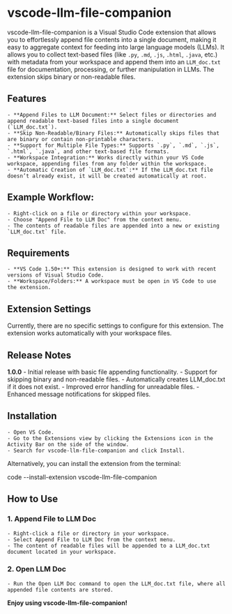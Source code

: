 # vscode-llm-file-companion

vscode-llm-file-companion is a Visual Studio Code extension that allows you to effortlessly append file contents into a single document, making it easy to aggregate context for feeding into large language models (LLMs). It allows you to collect text-based files (like `.py`, `.md`, `.js`, `.html`, `.java`, etc.) with metadata from your workspace and append them into an `LLM_doc.txt` file for documentation, processing, or further manipulation in LLMs. The extension skips binary or non-readable files.

## Features
    - **Append Files to LLM Document:** Select files or directories and append readable text-based files into a single document (`LLM_doc.txt`).
    - **Skip Non-Readable/Binary Files:** Automatically skips files that are binary or contain non-printable characters.
    - **Support for Multiple File Types:** Supports `.py`, `.md`, `.js`, `.html`, `.java`, and other text-based file formats.
    - **Workspace Integration:** Works directly within your VS Code workspace, appending files from any folder within the workspace.
    - **Automatic Creation of `LLM_doc.txt`:** If the LLM_doc.txt file doesn’t already exist, it will be created automatically at root.

## Example Workflow:
    - Right-click on a file or directory within your workspace.
    - Choose "Append File to LLM Doc" from the context menu.
    - The contents of readable files are appended into a new or existing `LLM_doc.txt` file.

## Requirements
    - **VS Code 1.50+:** This extension is designed to work with recent versions of Visual Studio Code.
    - **Workspace/Folders:** A workspace must be open in VS Code to use the extension.

## Extension Settings

Currently, there are no specific settings to configure for this extension. The extension works automatically with your workspace files.

## Release Notes
**1.0.0**
    - Initial release with basic file appending functionality.
    - Support for skipping binary and non-readable files.
    - Automatically creates LLM_doc.txt if it does not exist.
    - Improved error handling for unreadable files.
    - Enhanced message notifications for skipped files.

## Installation
    - Open VS Code.
    - Go to the Extensions view by clicking the Extensions icon in the Activity Bar on the side of the window.
    - Search for vscode-llm-file-companion and click Install.

Alternatively, you can install the extension from the terminal:

code --install-extension vscode-llm-file-companion

## How to Use
### 1. Append File to LLM Doc
    - Right-click a file or directory in your workspace.
    - Select Append File to LLM Doc from the context menu.
    - The content of readable files will be appended to a LLM_doc.txt document located in your workspace.

### 2. Open LLM Doc
    - Run the Open LLM Doc command to open the LLM_doc.txt file, where all appended file contents are stored.

**Enjoy using vscode-llm-file-companion!**
